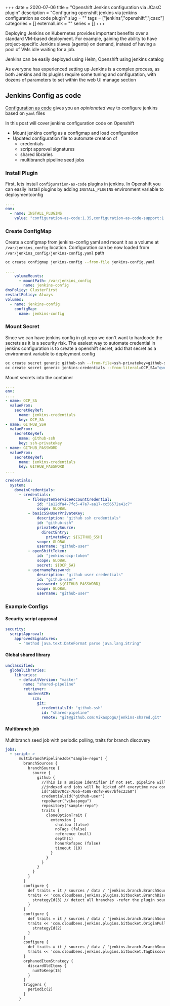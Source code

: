 +++ 
date = 2020-07-06
title = "Openshift Jenkins configuration via JCasC plugin"
description = "Configuring openshift jenkins via jenkins configuration as code plugin"
slug = "" 
tags = ["jenkins","openshift","jcasc"]
categories = []
externalLink = ""
series = []
+++

Deploying Jenkins on Kubernetes provides important benefits over a standard VM-based deployment. For example, gaining the ability to have project-specific Jenkins slaves (agents) on demand, instead of having a pool of VMs idle waiting for a job.

Jenkins can be easily deployed using Helm, Openshift using jenkins catalog

As everyone has experienced setting up Jenkins is a complex process, as both Jenkins and its plugins require some tuning and configuration, with dozens of parameters to set within the web UI manage section

## Jenkins Config as code

[Configuration as code](https://github.com/jenkinsci/configuration-as-code-plugin) gives you an _opinionated_ way to configure jenkins based on `yaml` files

In this post will cover jenkins configuration code on Openshift

- Mount jenkins config as a configmap and load configuration
- Updated configuration file to automate creation of
  - credentials
  - script approval signatures
  - shared libraries
  - multibranch pipeline seed jobs

### Install Plugin

First, lets install `configuration-as-code` plugins in jenkins. In Openshift you can easily install plugins by adding `INSTALL_PLUGINS` environment variable to deploymentconfig

```yaml
....
env:
  - name: INSTALL_PLUGINS
    value: "configuration-as-code:1.35,configuration-as-code-support:1.18,configuration-as-code-groovy:1.1
```

### Create ConfigMap

Create a configmap from jenkins-config yaml and mount it as a volume at `/var/jenkins_config` location. Configuration can be now loaded from `/var/jenkins_config/jenkins-config.yaml` path

```bash
oc create configmap jenkins-config --from-file jenkins-config.yaml
```

```yaml
....
    volumeMounts:
      - mountPath: /var/jenkins_config
        name: jenkins-config
dnsPolicy: ClusterFirst
restartPolicy: Always
volumes:
  - name: jenkins-config
    configMap:
      name: jenkins-config
```

### Mount Secret

Since we can have jenkins config in git repo we don't want to hardcode the secrets as it is a security risk. The easiest way to automate credential in jenkins configuration is to create a openshift secret, add that secret as a environment variable to deployment config

```bash
oc create secret generic github-ssh --from-file=ssh-privatekey=github-ssh/
oc create secret generic jenkins-credentials --from-literal=OCP_SA="qwerty26sds99ie9kcsd"  --from-literal=GITHUB_PASSWORD="dummypassword"
```

Mount secrets into the container

```yaml
....
env:
....
- name: OCP_SA
  valueFrom:
    secretKeyRef:
      name: jenkins-credentials
      key: OCP_SA
- name: GITHUB_SSH
  valueFrom:
    secretKeyRef:
      name: github-ssh
      key: ssh-privatekey
- name: GITHUB_PASSWORD
  valueFrom:
    secretKeyRef:
      name: jenkins-credentials
      key: GITHUB_PASSWORD
....
```

```yaml
credentials:
  system:
    domainCredentials:
      - credentials:
          - fileSystemServiceAccountCredential:
              id: "1a12dfa4-7fc5-47a7-aa17-cc56572a41c7"
              scope: GLOBAL
          - basicSSHUserPrivateKey:
              description: "github ssh credentials"
              id: "github-ssh"
              privateKeySource:
                directEntry:
                  privateKey: ${GITHUB_SSH}
              scope: GLOBAL
              username: "github-user"
          - openShiftToken:
              id: "jenkins-ocp-token"
              scope: GLOBAL
              secret: ${OCP_SA}
          - usernamePassword:
              description: "github user credentials"
              id: "github-user"
              password: ${GITHUB_PASSWORD}
              scope: GLOBAL
              username: "github-user"
```

### Example Configs

#### Security script approval

```yaml
security:
  scriptApproval:
    approvedSignatures:
      - "method java.text.DateFormat parse java.lang.String"
```

#### Global shared library

```yaml
unclassified:
  globalLibraries:
    libraries:
      - defaultVersion: "master"
        name: "shared-pipeline"
        retriever:
          modernSCM:
            scm:
              git:
                credentialsId: "github-ssh"
                id: "shared-pipeline"
                remote: "git@github.com:Vikaspogu/jenkins-shared.git"
```

#### Multibranch job

Multibranch seed job with periodic polling, traits for branch discovery

```yaml
jobs:
  - script: >
      multibranchPipelineJob("sample-repo") {
        branchSources {
          branchSource {
            source {
              github {
                //This is a unique identifier if not set, pipeline will be 
                //indexed and jobs will be kicked off everytime new config is applied
                id("5bb970c2-766b-4588-8cf8-e077bfec23a0")
                credentialsId("github-user")
                repoOwner("vikaspogu")
                repository("sample-repo")
                traits {
                  cloneOptionTrait {
                    extension {
                      shallow (false)
                      noTags (false)
                      reference (null)
                      depth(1)
                      honorRefspec (false)
                      timeout (10)
                    }
                  }
                }
              }
            }
          }
        }
        configure {
          def traits = it / sources / data / 'jenkins.branch.BranchSource' / source / traits
          traits << 'com.cloudbees.jenkins.plugins.bitbucket.BranchDiscoveryTrait' {
            strategyId(3) // detect all branches -refer the plugin source code for various options
          }
        }
        configure {
          def traits = it / sources / data / 'jenkins.branch.BranchSource' / source / traits
          traits << 'com.cloudbees.jenkins.plugins.bitbucket.OriginPullRequestDiscoveryTrait' {
            strategyId(2)
          }
        }
        configure {
          def traits = it / sources / data / 'jenkins.branch.BranchSource' / source / traits
          traits << 'com.cloudbees.jenkins.plugins.bitbucket.TagDiscoveryTrait' {}
        }
        orphanedItemStrategy {
          discardOldItems {
            numToKeep(15)
          }
        }
        triggers {
          periodic(2)
        }
      }
```
